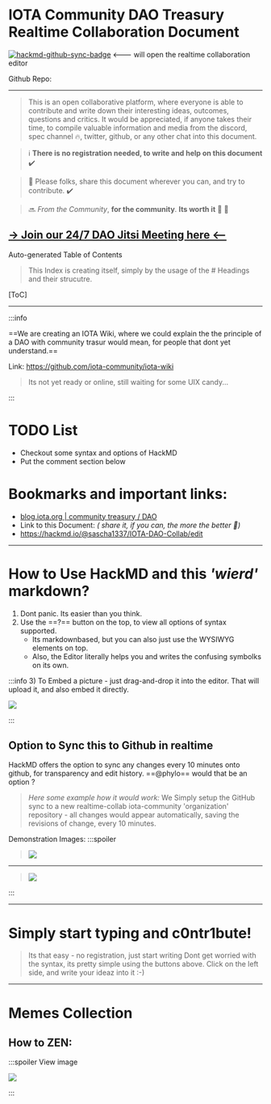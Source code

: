 # IOTA Community DAO Treasury Realtime Collaboration Document

[![hackmd-github-sync-badge](https://hackmd.io/A-OM5lyiTfafXy6pkzkvQw/badge)](https://hackmd.io/A-OM5lyiTfafXy6pkzkvQw) <--- will open the realtime collaboration editor

Github Repo: 

---

> This is an open collaborative platform, where everyone is able to contribute and write down their interesting ideas, outcomes, questions and critics. It would be appreciated, if anyone takes their time, to compile valuable information and media from the discord, spec channel :fire:, twitter, github, or any other chat into this document. 

> :information_source: **There is no registration needed, to write and help on this document** :heavy_check_mark: 

> :pray: Please folks, share this document wherever you can, and try to contribute. :heavy_check_mark: 

> :soon: *From the Community*, **for the community**. **Its worth it** :diamond_shape_with_a_dot_inside: :butterfly: 


[-> Join our 24/7 DAO Jitsi Meeting here <--](https://meet.jit.si/IOTA-DAO-Collab)
---

Auto-generated Table of Contents
> This Index is creating itself, simply by the usage of the # Headings and their strucutre.

[ToC]

---

:::info

==We are creating an IOTA Wiki, where we could explain the the principle of a DAO with community trasur would mean, for people that dont yet understand.==

Link: https://github.com/iota-community/iota-wiki
> Its not yet ready or online, still waiting for some UIX candy...
 
:::



# TODO List
- Checkout some syntax and options of HackMD
- Put the comment section below

# Bookmarks and important links:

- [blog.iota.org | community treasury / DAO](https://blog.iota.org/iota-community-treasury-and-genesis-validation/)
- Link to this Document: *( share it, if you can, the more the better :rocket:)*
- https://hackmd.io/@sascha1337/IOTA-DAO-Collab/edit

------



# How to Use HackMD and this *'wierd'* markdown?

1) Dont panic. Its easier than you think.
2) Use the ==?== button on the top, to view all options of syntax supported. 
    - Its markdownbased, but you can also just use the WYSIWYG elements on top.
    - Also, the Editor literally helps you and writes the confusing symbolks on its own.

:::info
3) To Embed a picture - just drag-and-drop it into the editor. That will upload it, and also embed it directly.

![](https://i.imgur.com/AgqPvZY.png)

:::

## Option to Sync this to Github in realtime

HackMD offers the option to sync any changes every 10 minutes onto github, for transparency and edit history. ==@phylo== would that be an option ?  

> *Here some example how it would work:*
> We Simply setup the GitHub sync to a new realtime-collab iota-community 'organization' repository - all changes would appear automatically, saving the revisions of change, every 10 minutes.

Demonstration Images:
:::spoiler

> ![](https://i.imgur.com/U1QCVcv.png)
---
> ![](https://i.imgur.com/DmSmBIu.png)

:::




----
# Simply start typing and c0ntr1bute! 
> Its that easy - no registration, just start writing
> Dont get worried with the syntax, its pretty simple using the buttons above.
> Click on the left side, and write your ideaz into it :-)
----

<!--
:::spoiler Open the embedded Jitsi Meeting <-----


> Sadly, embedding seems not working.
> So people simply click the jitsi link.

 <iframe allow="camera; microphone; fullscreen; display-capture; autoplay;" src="https://meet.jit.si/IOTA-DAO-Collab" style="height:600px; width: 100%; border: 0px;"></iframe>


:::

-->
# Memes Collection
## How to ZEN: 

:::spoiler View image

![](https://i.imgur.com/xXF0fuz.jpg)


:::
